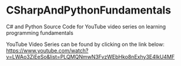 # CSharpAndPythonFundamentals

C# and Python Source Code for YouTube video series on learning programming fundamentals 

YouTube Video Series can be found by clicking on the link below:
https://www.youtube.com/watch?v=LWAo3ZiEeSo&list=PLQMQNmwN3FvzWEbHko8nExhy3E4IkU4MF
